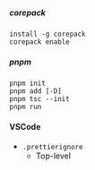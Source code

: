 ##### corepack
```
install -g corepack
corepack enable
```

##### pnpm
```
pnpm init
pnpm add [-D]
pnpm tsc --init
pnpm run
```

#### VSCode
- `.prettierignore`
  - Top-level

